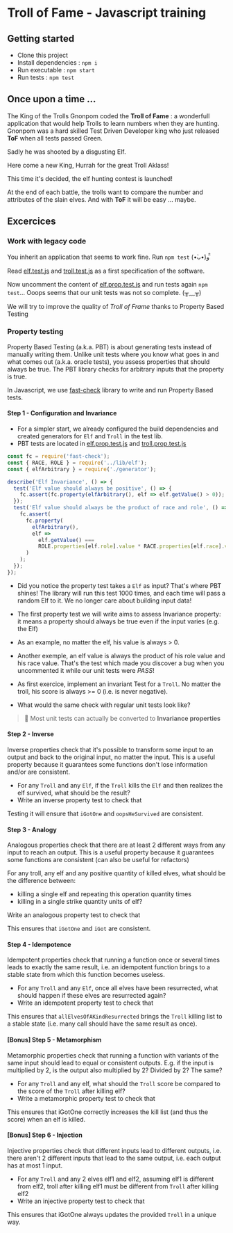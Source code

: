# Troll of Fame - Javascript training

## Getting started

- Clone this project
- Install dependencies : `npm i`
- Run executable : `npm start`
- Run tests : `npm test`

## Once upon a time ...

The King of the Trolls Gnonpom coded the **Troll of Fame** : a wonderfull application that would help Trolls to learn numbers when they are hunting.
Gnonpom was a hard skilled Test Driven Developer king who just released **ToF** when all tests passed Green.

Sadly he was shooted by a disgusting Elf.

Here come a new King, Hurrah for the great Troll Aklass!

This time it's decided, the elf hunting contest is launched!

At the end of each battle, the trolls want to compare the number and attributes of the slain elves. And with **ToF** it will be easy ... maybe.

## Excercices

### Work with legacy code

You inherit an application that seems to work fine. Run `npm test` (•̀ᴗ•́)و ̑̑

Read [elf.test.js](./test/elf.test.js) and [troll.test.js](./test/troll.test.js) as a first specification of the software.

Now uncomment the content of [elf.prop.test.js](./test/elf.prop.test.js) and run tests again `npm test`... Ooops seems that our unit tests was not so complete. (╥﹏╥)

We will try to improve the quality of _Troll of Frame_ thanks to Property Based Testing

### Property testing

Property Based Testing (a.k.a. PBT) is about generating tests instead of manually writing them. Unlike unit tests where you know what goes in and what comes out (a.k.a. oracle tests), you assess properties that should always be true. The PBT library checks for arbitrary inputs that the property is true.

In Javascript, we use [fast-check](https://github.com/dubzzz/fast-check/) library to write and run Property Based tests.

#### Step 1 - Configuration and Invariance

- For a simpler start, we already configured the build dependencies and created generators for `Elf` and `Troll` in the test lib.
- PBT tests are located in [elf.prop.test.js](./test/elf.prop.test.js) and [troll.prop.test.js](./test/troll.prop.test.js)

```js
const fc = require('fast-check');
const { RACE, ROLE } = require('../lib/elf');
const { elfArbitrary } = require('./generator');

describe('Elf Invariance', () => {
  test('Elf value should always be positive', () => {
    fc.assert(fc.property(elfArbitrary(), elf => elf.getValue() > 0));
  });
  test('Elf value should always be the product of race and role', () => {
    fc.assert(
      fc.property(
        elfArbitrary(),
        elf =>
          elf.getValue() ===
          ROLE.properties[elf.role].value * RACE.properties[elf.race].value
      )
    );
  });
});
```

- Did you notice the property test takes a `Elf` as input? That's where PBT shines! The library will run this test 1000 times, and each time will pass a random Elf to it. We no longer care about building input data!

- The first property test we will write aims to assess Invariance property: it means a property should always be true even if the input varies (e.g. the Elf)

- As an example, no matter the elf, his value is always > 0.

- Another exemple, an elf value is always the product of his role value and his race value. That's the test which made you discover a bug when you uncommented it while our unit tests were _PASS_!

- As first exercice, implement an invariant Test for a `Troll`. No matter the troll, his score is always >= 0 (i.e. is never negative).

- What would the same check with regular unit tests look like?

> 📌 Most unit tests can actually be converted to **Invariance properties**

#### Step 2 - Inverse

Inverse properties check that it's possible to transform some input to an output and back to the original input, no matter the input. This is a useful property because it guarantees some functions don't lose information and/or are consistent.

- For any `Troll` and any `Elf`, if the `Troll` kills the `Elf` and then realizes the elf survived, what should be the result?
- Write an inverse property test to check that

Testing it will ensure that `iGotOne` and `oopsHeSurvived` are consistent.

#### Step 3 - Analogy

Analogous properties check that there are at least 2 different ways from any input to reach an output. This is a useful property because it guarantees some functions are consistent (can also be useful for refactors)

For any troll, any elf and any positive quantity of killed elves, what should be the difference between:

- killing a single elf and repeating this operation quantity times
- killing in a single strike quantity units of elf?

Write an analogous property test to check that

This ensures that `iGotOne` and `iGot` are consistent.

#### Step 4 - Idempotence

Idempotent properties check that running a function once or several times leads to exactly the same result, i.e. an idempotent function brings to a stable state from which this function becomes useless.

- For any `Troll` and any `Elf`, once all elves have been resurrected, what should happen if these elves are resurrected again?
- Write an idempotent property test to check that

This ensures that `allElvesOfAKindResurrected` brings the `Troll` killing list to a stable state (i.e. many call should have the same result as once).

#### [Bonus] Step 5 - Metamorphism

Metamorphic properties check that running a function with variants of the same input should lead to equal or consistent outputs. E.g. if the input is multiplied by 2, is the output also multiplied by 2? Divided by 2? The same?

- For any `Troll` and any elf, what should the `Troll` score be compared to the score of the `Troll` after killing elf?
- Write a metamorphic property test to check that

This ensures that iGotOne correctly increases the kill list (and thus the score) when an elf is killed.

#### [Bonus] Step 6 - Injection

Injective properties check that different inputs lead to different outputs, i.e. there aren't 2 different inputs that lead to the same output, i.e. each output has at most 1 input.

- For any `Troll` and any 2 elves elf1 and elf2, assuming elf1 is different from elf2, troll after killing elf1 must be different from `Troll` after killing elf2
- Write an injective property test to check that

This ensures that iGotOne always updates the provided `Troll` in a unique way.

